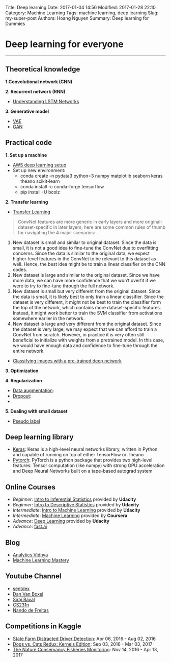 Title: Deep learning 
Date: 2017-01-04 14:56 
Modified: 2017-01-28 22:10
Category: Machine Learning
Tags: machine learning, deep learning
Slug: my-super-post
Authors: Hoang Nguyen
Summary: Deep learning for Dummies


# Deep learning for everyone 
---

## Theoretical knowledge
**1.Convolutional network (CNN)**

**2. Recurrent network (RNN)**
- [Understanding LSTM Networks](http://colah.github.io/posts/2015-08-Understanding-LSTMs/)

**3. Generative model**
- [VAE]()
- [GAN](https://hackernoon.com/how-do-gans-intuitively-work-2dda07f247a1#.gmic40fnz)

## Practical code

**1. Set up a machine**
- [AWS deep learning setup](https://www.youtube.com/watch?v=8rjRfW4JM2I&index=2&list=PLfYUBJiXbdtS2UQRzyrxmyVHoGW0gmLSM)
- Set up new environment:
    - conda create -n pydata3 python=3 numpy matplotlib seaborn keras theano scikit-learn
    - conda install -c conda-forge tensorflow
    - pip install -U bcolz

    
**2. Transfer learning**
- [Transfer Learning](http://cs231n.github.io/transfer-learning/)

> ConvNet features are more generic in early layers and more original-dataset-specific in later layers, here are some common rules of thumb for navigating the 4 major scenarios:
1. New dataset is small and similar to original dataset. Since the data is small, it is not a good idea to fine-tune the ConvNet due to overfitting concerns. Since the data is similar to the original data, we expect higher-level features in the ConvNet to be relevant to this dataset as well. Hence, the best idea might be to train a linear classifier on the CNN codes.
2. New dataset is large and similar to the original dataset. Since we have more data, we can have more confidence that we won’t overfit if we were to try to fine-tune through the full network.
3. New dataset is small but very different from the original dataset. Since the data is small, it is likely best to only train a linear classifier. Since the dataset is very different, it might not be best to train the classifier form the top of the network, which contains more dataset-specific features. Instead, it might work better to train the SVM classifier from activations somewhere earlier in the network.
4. New dataset is large and very different from the original dataset. Since the dataset is very large, we may expect that we can afford to train a ConvNet from scratch. However, in practice it is very often still beneficial to initialize with weights from a pretrained model. In this case, we would have enough data and confidence to fine-tune through the entire network.

- [Classifying images with a pre-trained deep network](http://fastml.com/classifying-images-with-a-pre-trained-deep-network/)

**3. Optimization**



**4. Regularization**
- [Data augmentation]():
- [Dropout](https://classroom.udacity.com/courses/ud730/lessons/6379031992/concepts/63923585860923#):
- 

**5. Dealing with small dataset**
- [Pseudo label](http://deeplearning.net/wp-content/uploads/2013/03/pseudo_label_final.pdf)

## Deep learning library
- [Keras](https://keras.io/): Keras is a high-level neural networks library, written in Python and capable of running on top of either TensorFlow or Theano
- [Pytorch](http://pytorch.org/): PyTorch is a python package that provides two high-level features: Tensor computation (like numpy) with strong GPU acceleration and Deep Neural Networks built on a tape-based autograd system

## Online Courses
- _Beginner_: [Intro to Inferential Statistics](https://classroom.udacity.com/courses/ud201/lessons/1234788951/concepts/12191788780923) provided by **Udacity**
- _Beginner_: [Intro to Descriptive Statistics](https://classroom.udacity.com/courses/ud827/lessons/1293178557/concepts/19610485690923) provided by **Udacity**
- _Intermediate_: [Intro to Machine Learning](https://classroom.udacity.com/courses/ud120/lessons/2410328539/concepts/24185385370923#) provided by **Udacity**
- _Intermediate_: [Machine Learning](https://www.coursera.org/learn/machine-learning) provided by **Coursera**
- _Advance_: [Deep Learning](https://classroom.udacity.com/courses/ud730/lessons/7320377048/concepts/375715a0-343a-4e9e-b312-405dc5ad79b0) provided by **Udacity**
- _Advance_: [fast.ai](http://wiki.fast.ai/index.php/Main_Page)

## Blog
- [Analytics Vidhya](https://www.analyticsvidhya.com/)
- [Machine Learning Mastery](http://machinelearningmastery.com/)

## Youtube Channel
- [sentdex](https://www.youtube.com/channel/UCfzlCWGWYyIQ0aLC5w48gBQ)
- [Dan Van Boxel](https://www.youtube.com/channel/UC6tnRFKGiq1DlybcqP5rZ7A)
- [Siraj Raval](https://www.youtube.com/channel/UCWN3xxRkmTPmbKwht9FuE5A)
- [CS231n](https://www.youtube.com/channel/UC2__PIf36huAgKFumlOIs6A)
- [Nando de Freitas](https://www.youtube.com/channel/UC0z_jCi0XWqI8awUuQRFnyw)

## Competitions in Kaggle 
- [State Farm Distracted Driver Detection](https://www.kaggle.com/c/state-farm-distracted-driver-detection): Apr 06, 2016 - Aug 02, 2016
- [Dogs vs. Cats Redux: Kernels Edition](https://www.kaggle.com/c/dogs-vs-cats-redux-kernels-edition): Sep 03, 2016 - Mar 03, 2017
- [The Nature Conservancy Fisheries Monitoring](https://www.kaggle.com/c/the-nature-conservancy-fisheries-monitoring): Nov 14, 2016 - Apr 13, 2017